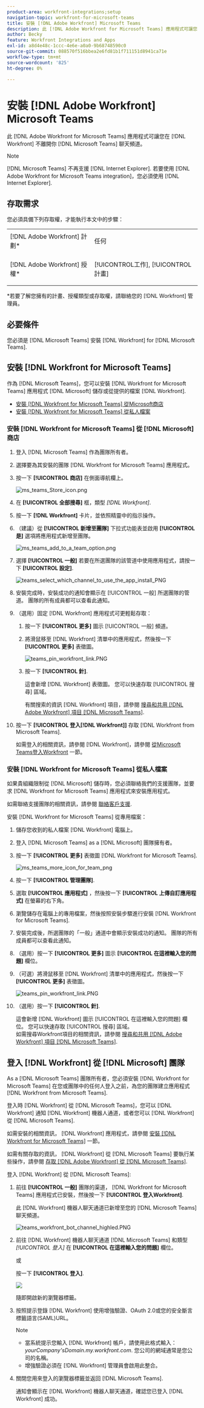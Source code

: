 ```yaml
---
product-area: workfront-integrations;setup
navigation-topic: workfront-for-microsoft-teams
title: 安裝 [!DNL Adobe Workfront] Microsoft Teams
description: 此 [!DNL Adobe Workfront for Microsoft Teams] 應用程式可讓您在 [!DNL Workfront] 不離開你 [!DNL Microsoft Teams] 聊天頻道。
author: Becky
feature: Workfront Integrations and Apps
exl-id: a8d4e48c-1ccc-4e6e-a0a0-9b68748590c0
source-git-commit: 088570f516bbea2e6fd81b1f711151d8941ca71e
workflow-type: tm+mt
source-wordcount: '825'
ht-degree: 0%

---
```


# 安裝 [!DNL Adobe Workfront] Microsoft Teams

此 [!DNL Adobe Workfront for Microsoft Teams] 應用程式可讓您在 [!DNL Workfront] 不離開你 [!DNL Microsoft Teams] 聊天頻道。

>[!NOTE]
>
>[!DNL Microsoft Teams] 不再支援 [!DNL Internet Explorer]. 若要使用 [!DNL Adobe Workfront for Microsoft Teams integration]，您必須使用 [!DNL Internet Explorer].


## 存取需求

您必須具備下列存取權，才能執行本文中的步驟：

<table style="table-layout:auto"> 
 <col> 
 <col> 
 <tbody> 
  <tr> 
   <td role="rowheader">[!DNL Adobe Workfront] 計劃*</td> 
   <td> <p>任何</p> </td> 
  </tr> 
  <tr> 
   <td role="rowheader">[!DNL Adobe Workfront] 授權*</td> 
   <td> <p>[!UICONTROL工作], [!UICONTROL計畫]</p> </td> 
  </tr> 
 </tbody> 
</table>

&#42;若要了解您擁有的計畫、授權類型或存取權，請聯絡您的 [!DNL Workfront] 管理員。

## 必要條件

您必須是 [!DNL Microsoft Teams] 安裝 [!DNL Workfront] for [!DNL Microsoft Teams].

## 安裝 [!DNL Workfront for Microsoft Teams]

作為 [!DNL Microsoft Teams]，您可以安裝 [!DNL Workfront for Microsoft Teams] 應用程式 [!DNL Microsoft] 儲存或從提供的檔案 [!DNL Workfront].

* [安裝 [!DNL Workfront for Microsoft Teams] 從Microsoft商店](#install-workfront-for-microsoft-teams-from-the-microsoft-store)
* [安裝 [!DNL Workfront for Microsoft Teams] 從私人檔案](#install-workfront-for-microsoft-teams-from-a-private-file)

### 安裝 [!DNL Workfront for Microsoft Teams] 從 [!DNL Microsoft] 商店

1. 登入 [!DNL Microsoft Teams] 作為團隊所有者。
1. 選擇要為其安裝的團隊 [!DNL Workfront for Microsoft Teams] 應用程式。
1. 按一下 **[!UICONTROL 商店]** 在側面導航欄上。

   ![ms_teams_Store_icon.png](assets/ms-teams-store-icon-319x809.png)

1. 在 **[!UICONTROL 全部搜尋]** 框，類型 *[!DNL Workfront]*.

1. 按一下 **[!DNL Workfront]** 卡片，並依照精靈中的指示操作。
1. （建議）從 **[!UICONTROL 新增至團隊]** 下拉式功能表並啟用 **[!UICONTROL 是]** 選項將應用程式新增至團隊。

   ![ms_teams_add_to_a_team_option.png](assets/ms-teams-add-to-a-team-option-350x122.png)

1. 選擇 **[!UICONTROL 一般]** 若要在所選團隊的該管道中使用應用程式，請按一下 **[!UICONTROL 設定]**.

   ![teams_select_which_channel_to_use_the_app_install_PNG](assets/teams-select-which-channel-to-use-the-app-install-350x330.png)

1. 安裝完成時，安裝成功的通知會顯示在 [!UICONTROL 一般] 所選團隊的管道。 團隊的所有成員都可以查看此通知。
1. （選用）固定 [!DNL Workfront] 應用程式可更輕鬆存取：

   1. 按一下 **[!UICONTROL 更多]** 圖示 [!UICONTROL 一般] 頻道。

   1. 將滑鼠移至 [!DNL Workfront] 清單中的應用程式，然後按一下 **[!UICONTROL 更多]** 表徵圖。

      ![teams_pin_workfront_link.PNG](assets/teams-pin-workfront-link-350x80.png)

   1. 按一下 **[!UICONTROL 針]**.

      這會新增 [!DNL Workfront] 表徵圖。 您可以快速存取 [!UICONTROL 搜尋] 區域。

      有關搜索的資訊 [!DNL Workfront] 項目，請參閱 [搜尋和共用 [!DNL Adobe Workfront] 項目 [!DNL Microsoft Teams]](../../workfront-integrations-and-apps/using-workfront-with-microsoft-teams/search-for-and-share-wf-items-in-ms-teams.md).

1. 按一下 **[!UICONTROL 登入[!DNL Workfront]]** 存取 [!DNL Workfront from Microsoft Teams].

   如需登入的相關資訊，請參閱 [!DNL Workfront]，請參閱 [從Microsoft Teams登入Workfront](#log-in-to-workfront-from-microsoft-teams) 一節。

### 安裝 [!DNL Workfront for Microsoft Teams] 從私人檔案

如果貴組織限制從 [!DNL Microsoft] 儲存時，您必須聯絡我們的支援團隊，並要求 [!DNL Workfront for Microsoft Teams] 應用程式來安裝應用程式。

如需聯絡支援團隊的相關資訊，請參閱 [聯絡客戶支援](../../workfront-basics/tips-tricks-and-troubleshooting/contact-customer-support.md).

安裝 [!DNL Workfront for Microsoft Teams] 從專用檔案：

1. 儲存您收到的私人檔案 [!DNL Workfront] 電腦上。
1. 登入 [!DNL Microsoft Teams] as a [!DNL Microsoft] 團隊擁有者。
1. 按一下 **[!UICONTROL 更多]** 表徵圖 [!DNL Workfront for Microsoft Teams].

   ![ms_teams_more_icon_for_team_png](assets/ms-teams-more-icon-for-team-350x177.png)

1. 按一下 **[!UICONTROL 管理團隊]**.
1. 選取 **[!UICONTROL 應用程式]** ，然後按一下 **[!UICONTROL 上傳自訂應用程式]** 在螢幕的右下角。

1. 瀏覽儲存在電腦上的專用檔案，然後按照安裝步驟進行安裝 [!DNL Workfront for Microsoft Teams].
1. 安裝完成後，所選團隊的「一般」通道中會顯示安裝成功的通知。 團隊的所有成員都可以查看此通知。
1. （選用）按一下 **[!UICONTROL 更多]** 圖示 **[!UICONTROL 在這裡輸入您的問題]** 欄位。

1. （可選）將滑鼠移至 [!DNL Workfront] 清單中的應用程式，然後按一下 **[!UICONTROL 更多]** 表徵圖。

   ![teams_pin_workfront_link.PNG](assets/teams-pin-workfront-link-350x80.png)

1. （選用）按一下 **[!UICONTROL 針]**.

   這會新增 [!DNL Workfront] 圖示 [!UICONTROL 在這裡輸入您的問題] 欄位。 您可以快速存取 [!UICONTROL 搜尋] 區域。\
   如需搜尋Workfront項目的相關資訊，請參閱 [搜尋和共用 [!DNL Adobe Workfront] 項目 [!DNL Microsoft Teams]](../../workfront-integrations-and-apps/using-workfront-with-microsoft-teams/search-for-and-share-wf-items-in-ms-teams.md).

## 登入 [!DNL Workfront] 從 [!DNL Microsoft] 團隊

As a [!DNL Microsoft Teams] 團隊所有者，您必須安裝 [!DNL Workfront for Microsoft Teams] 在您或團隊中的任何人登入之前，為您的團隊建立應用程式 [!DNL Workfront from Microsoft Teams].

登入時 [!DNL Workfront] 從 [!DNL Microsoft Teams]，您可以 [!DNL Workfront] 通知 [!DNL Workfront] 機器人通道，或者您可以 [!DNL Workfront] 從 [!DNL Microsoft Teams].

如需安裝的相關資訊， [!DNL Workfront] 應用程式，請參閱 [安裝 [!DNL Workfront for Microsoft Teams]](#install-workfront-for-microsoft-teams) 一節。

如需有關存取的資訊， [!DNL Workfront] 從 [!DNL Microsoft Teams] 要執行某些操作，請參閱 [存取 [!DNL Adobe Workfront] 從 [!DNL Microsoft Teams]](../../workfront-integrations-and-apps/using-workfront-with-microsoft-teams/access-workfront-from-ms-teams.md).

登入 [!DNL Workfront] 從 [!DNL Microsoft Teams]:

1. 前往 **[!UICONTROL 一般]** 團隊的渠道， [!DNL Workfront for Microsoft Teams] 應用程式已安裝，然後按一下 **[!UICONTROL 登入Workfront]**.

   此 [!DNL Workfront] 機器人聊天通道已新增至您的 [!DNL Microsoft Teams] 聊天頻道。

   ![teams_workfront_bot_channel_highled.PNG](assets/teams-workfront-bot-channel-highlighted-350x220.png)

1. 前往 [!DNL Workfront] 機器人聊天通道 [!DNL Microsoft Teams] 和類型 *[!UICONTROL 登入]* 在 **[!UICONTROL 在這裡輸入您的問題]** 欄位。

   或

   按一下 **[!UICONTROL 登入]**.

   ![](assets/ms-teams-log-in-prompt-with-4-tabs-350x139.png)

   隨即開啟新的瀏覽器標籤。

1. 按照提示登錄 [!DNL Workfront] 使用增強驗證、OAuth 2.0或您的安全斷言標籤語言(SAML)URL。

   >[!NOTE]
   >
   >* 當系統提示您輸入 [!DNL Workfront] 帳戶，請使用此格式輸入： *yourCompany&#39;sDomain.my.workfront.com*. 您公司的網域通常是您公司的名稱。
   >* 增強驗證必須在 [!DNL Workfront] 管理員會啟用此整合。



1. 關閉您用來登入的瀏覽器標籤並返回 [!DNL Microsoft Teams].

   通知會顯示在 [!DNL Workfront] 機器人聊天通道，確認您已登入 [!DNL Workfront] 成功。
